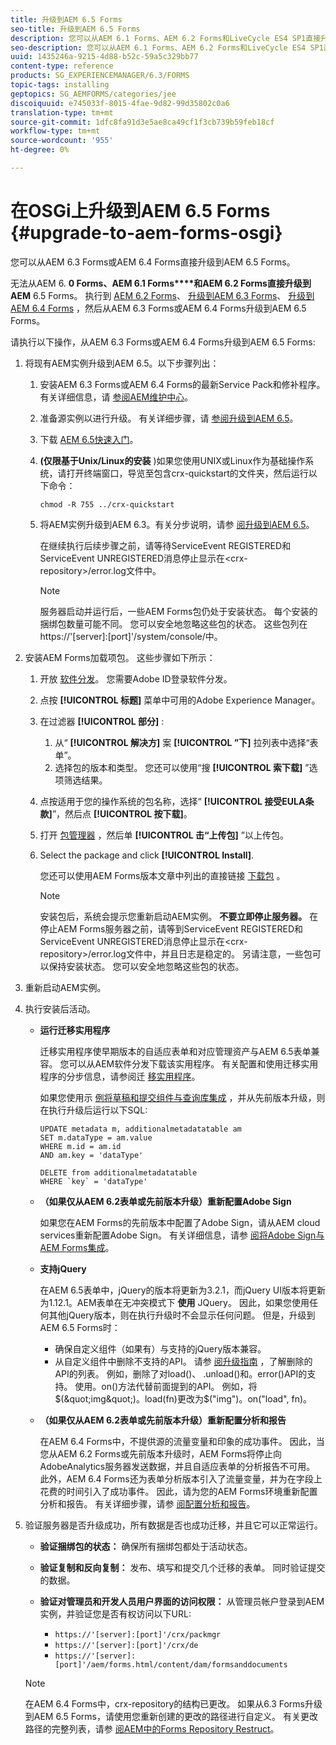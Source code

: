 ```yaml
---
title: 升级到AEM 6.5 Forms
seo-title: 升级到AEM 6.5 Forms
description: 您可以从AEM 6.1 Forms、AEM 6.2 Forms和LiveCycle ES4 SP1直接升级到AEM 6.3 Forms。
seo-description: 您可以从AEM 6.1 Forms、AEM 6.2 Forms和LiveCycle ES4 SP1直接升级到AEM 6.3 Forms。
uuid: 1435246a-9215-4d88-b52c-59a5c329bb77
content-type: reference
products: SG_EXPERIENCEMANAGER/6.3/FORMS
topic-tags: installing
geptopics: SG_AEMFORMS/categories/jee
discoiquuid: e745033f-8015-4fae-9d82-99d35802c0a6
translation-type: tm+mt
source-git-commit: 1dfc8fa91d3e5ae8ca49cf1f3cb739b59feb18cf
workflow-type: tm+mt
source-wordcount: '955'
ht-degree: 0%

---
```



# 在OSGi上升级到AEM 6.5 Forms {#upgrade-to-aem-forms-osgi}

您可以从AEM 6.3 Forms或AEM 6.4 Forms直接升级到AEM 6.5 Forms。

无法从AEM 6. **0 Forms、AEM 6.1 Forms****和AEM 6.2 Forms直接升级到AEM** 6.5 Forms。 执行到 [AEM 6.2 Forms](https://helpx.adobe.com/experience-manager/6-2/forms/using/upgrade.html)、 [升级到AEM 6.3 Forms](https://helpx.adobe.com/experience-manager/6-3/forms/using/upgrade.html)、 [升级到AEM 6.4 Forms](/help/forms/using/upgrade.md) ，然后从AEM 6.3 Forms或AEM 6.4 Forms升级到AEM 6.5 Forms。

请执行以下操作，从AEM 6.3 Forms或AEM 6.4 Forms升级到AEM 6.5 Forms:

1. 将现有AEM实例升级到AEM 6.5。以下步骤列出：

   1. 安装AEM 6.3 Forms或AEM 6.4 Forms的最新Service Pack和修补程序。 有关详细信息，请 [参阅AEM维护中心](https://helpx.adobe.com/cn/experience-manager/aem-releases-updates.html)。
   1. 准备源实例以进行升级。 有关详细步骤，请 [参阅升级到AEM 6.5](/help/sites-deploying/upgrade.md)。
   1. 下载 [AEM 6.5快速入门](/help/sites-deploying/deploy.md#getting%20the%20software)。
   1. **(仅限基于Unix/Linux的安装** )如果您使用UNIX或Linux作为基础操作系统，请打开终端窗口，导览至包含crx-quickstart的文件夹，然后运行以下命令：

      `chmod -R 755 ../crx-quickstart`

   1. 将AEM实例升级到AEM 6.3。有关分步说明，请参 [阅升级到AEM 6.5](/help/sites-deploying/upgrade.md)。

      在继续执行后续步骤之前，请等待ServiceEvent REGISTERED和ServiceEvent UNREGISTERED消息停止显示在&lt;crx-repository>/error.log文件中。

      >[!NOTE]
      >
      >服务器启动并运行后，一些AEM Forms包仍处于安装状态。 每个安装的捆绑包数量可能不同。 您可以安全地忽略这些包的状态。 这些包列在https://&#39;[server]:[port]&#39;/system/console/中。

1. 安装AEM Forms加载项包。 这些步骤如下所示：

   1. 开放 [软件分发](https://experience.adobe.com/downloads)。 您需要Adobe ID登录软件分发。
   1. 点按 **[!UICONTROL 标题]** 菜单中可用的Adobe Experience Manager。
   1. 在过滤器 **[!UICONTROL 部分]** :
      1. 从“ **[!UICONTROL 解决方]** 案 **[!UICONTROL ”下]** 拉列表中选择“表单”。
      1. 选择包的版本和类型。 您还可以使用“搜 **[!UICONTROL 索下载]** ”选项筛选结果。
   1. 点按适用于您的操作系统的包名称，选择“ **[!UICONTROL 接受EULA条款]**”，然后点 **[!UICONTROL 按下载]**。
   1. 打开 [包管理器](https://docs.adobe.com/content/help/en/experience-manager-65/administering/contentmanagement/package-manager.html) ，然后单 **[!UICONTROL 击“上传包]** ”以上传包。
   1. Select the package and click **[!UICONTROL Install]**.

      您还可以使用AEM Forms版本文章中列出的直接链接 [下载包](https://helpx.adobe.com/cn/aem-forms/kb/aem-forms-releases.html) 。

      >[!NOTE]
      >
      >安装包后，系统会提示您重新启动AEM实例。 **不要立即停止服务器。** 在停止AEM Forms服务器之前，请等到ServiceEvent REGISTERED和ServiceEvent UNREGISTERED消息停止显示在&lt;crx-repository>/error.log文件中，并且日志是稳定的。 另请注意，一些包可以保持安装状态。 您可以安全地忽略这些包的状态。

1. 重新启动AEM实例。

1. 执行安装后活动。

   * **运行迁移实用程序**

      迁移实用程序使早期版本的自适应表单和对应管理资产与AEM 6.5表单兼容。 您可以从AEM软件分发下载该实用程序。 有关配置和使用迁移实用程序的分步信息，请参阅迁 [移实用程序](../../forms/using/migration-utility.md)。

      如果您使用示 [例将草稿和提交组件与查询库集成](https://helpx.adobe.com/experience-manager/6-3/forms/using/integrate-draft-submission-database.html) ，并从先前版本升级，则在执行升级后运行以下SQL:

      ```
      UPDATE metadata m, additionalmetadatatable am
      SET m.dataType = am.value
      WHERE m.id = am.id
      AND am.key = 'dataType'
      ```

      ```
      DELETE from additionalmetadatatable
      WHERE `key` = 'dataType'
      ```

   * **（如果仅从AEM 6.2表单或先前版本升级）重新配置Adobe Sign**

      如果您在AEM Forms的先前版本中配置了Adobe Sign，请从AEM cloud services重新配置Adobe Sign。 有关详细信息，请参 [阅将Adobe Sign与AEM Forms集成](../../forms/using/adobe-sign-integration-adaptive-forms.md)。

   * **支持jQuery**

      在AEM 6.5表单中，jQuery的版本将更新为3.2.1，而jQuery UI版本将更新为1.12.1。AEM表单在无冲突模式下 **使用** JQuery。 因此，如果您使用任何其他jQuery版本，则在执行升级时不会显示任何问题。 但是，升级到AEM 6.5 Forms时：

      * 确保自定义组件（如果有）与支持的jQuery版本兼容。
      * 从自定义组件中删除不支持的API。 请参 [阅升级指南](https://jquery.com/upgrade-guide/3.0/) ，了解删除的API的列表。 例如，删除了对load()、 .unload()和。error()API的支持。 使用。on()方法代替前面提到的API。 例如，将$(&quot;img&quot;)。load(fn)更改为$(&quot;img&quot;)。on(&quot;load&quot;, fn)。
   * **（如果仅从AEM 6.2表单或先前版本升级）重新配置分析和报告**

      在AEM 6.4 Forms中，不提供源的流量变量和印象的成功事件。 因此，当您从AEM 6.2 Forms或先前版本升级时，AEM Forms将停止向AdobeAnalytics服务器发送数据，并且自适应表单的分析报告不可用。 此外，AEM 6.4 Forms还为表单分析版本引入了流量变量，并为在字段上花费的时间引入了成功事件。 因此，请为您的AEM Forms环境重新配置分析和报告。 有关详细步骤，请参 [阅配置分析和报告](../../forms/using/configure-analytics-forms-documents.md)。


1. 验证服务器是否升级成功，所有数据是否也成功迁移，并且它可以正常运行。

   * **验证捆绑包的状态：** 确保所有捆绑包都处于活动状态。
   * **验证复制和反向复制：** 发布、填写和提交几个迁移的表单。 同时验证提交的数据。
   * **验证对管理员和开发人员用户界面的访问权限：** 从管理员帐户登录到AEM实例，并验证您是否有权访问以下URL:

      * `https://'[server]:[port]'/crx/packmgr`
      * `https://'[server]:[port]'/crx/de`
      * `https://'[server]:[port]'/aem/forms.html/content/dam/formsanddocuments`

   >[!NOTE]
   在AEM 6.4 Forms中，crx-repository的结构已更改。 如果从6.3 Forms升级到AEM 6.5 Forms，请使用您重新创建的更改的路径进行自定义。 有关更改路径的完整列表，请参 [阅AEM中的Forms Repository Restruct](/help/sites-deploying/forms-repository-restructuring-in-aem-6-5.md)。

